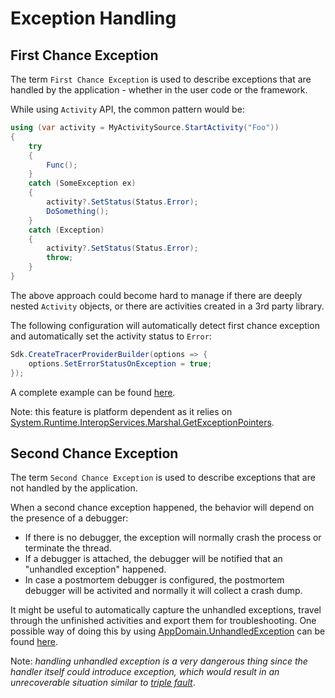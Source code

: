 # Exception Handling

## First Chance Exception

The term `First Chance Exception` is used to describe exceptions that are
handled by the application - whether in the user code or the framework.

While using `Activity` API, the common pattern would be:

```csharp
using (var activity = MyActivitySource.StartActivity("Foo"))
{
    try
    {
        Func();
    }
    catch (SomeException ex)
    {
        activity?.SetStatus(Status.Error);
        DoSomething();
    }
    catch (Exception)
    {
        activity?.SetStatus(Status.Error);
        throw;
    }
}
```

The above approach could become hard to manage if there are deeply nested
`Activity` objects, or there are activities created in a 3rd party library.

The following configuration will automatically detect first chance exception and
automatically set the activity status to `Error`:

```csharp
Sdk.CreateTracerProviderBuilder(options => {
    options.SetErrorStatusOnException = true;
});
```

A complete example can be found [here](./Program.cs).

Note: this feature is platform dependent as it relies on
[System.Runtime.InteropServices.Marshal.GetExceptionPointers](https://docs.microsoft.com/dotnet/api/system.runtime.interopservices.marshal.getexceptionpointers).

## Second Chance Exception

The term `Second Chance Exception` is used to describe exceptions that are not
handled by the application.

When a second chance exception happened, the behavior will depend on the
presence of a debugger:

* If there is no debugger, the exception will normally crash the process or
  terminate the thread.
* If a debugger is attached, the debugger will be notified that an "unhandled
  exception" happened.
* In case a postmortem debugger is configured, the postmortem debugger will be
  activited and normally it will collect a crash dump.

It might be useful to automatically capture the unhandled exceptions, travel
through the unfinished activities and export them for troubleshooting. One
possible way of doing this by using
[AppDomain.UnhandledException](https://docs.microsoft.com/dotnet/api/system.appdomain.unhandledexception)
can be found [here](./Program.cs).

Note: _handling unhandled exception is a very dangerous thing since the handler
itself could introduce exception, which would result in an unrecoverable
situation similar to [triple
fault](https://en.wikipedia.org/wiki/Triple_fault)_.
